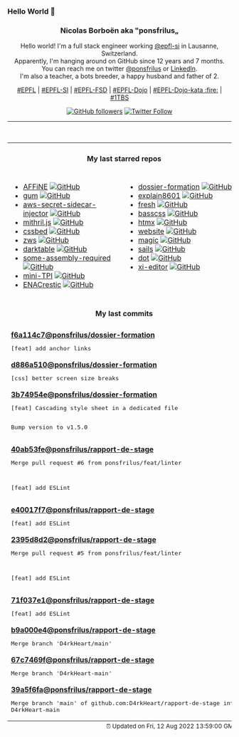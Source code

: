 ### Hello World 👋

<p align="center">
  <!-- use https://avatars.githubusercontent.com/u/176002?v=4 for your default github picture 
  <img src="https://raw.githubusercontent.com/ponsfrilus/ponsfrilus/master/img/ponsfrilus.png" title="Nicolas Borboën aka ‟ponsfrilus„" alt="Nicolas Borboën aka ‟ponsfrilus„" /> -->
  <h3 align="center">
    Nicolas Borboën aka ‟ponsfrilus„
  </h3>
  <p align="center">
    Hello world! I'm a full stack engineer working <a href="https://github.com/epfl-si">@epfl-si</a> in Lausanne, Switzerland.
    <br />Apparently, I'm hanging around on GitHub since 12 years and 7 months.
    <br />You can reach me on twitter <a href="https://twitter.com/ponsfrilus">@ponsfrilus</a> or <a href="http://linkedin.com/in/nicolasborboen">LinkedIn</a>.
    <br />I'm also a teacher, a bots breeder, a happy husband and father of 2.
  </p>
  <p align="center">
    <a href="https://www.epfl.ch">#EPFL</a> | 
    <a href="https://github.com/epfl-si/">#EPFL-SI</a> | 
    <a href="https://github.com/epfl-fsd">#EPFL-FSD</a> | 
    <a href="https://github.com/topics/epfl-dojo">#EPFL-Dojo</a> | 
    <a href="https://github.com/topics/epfl-dojo-kata">#EPFL-Dojo-kata :fire:</a> | 
    <a href="https://en.wikipedia.org/wiki/Indentation_style#Variant:_1TBS_(OTBS)">#1TBS</a>
  </p>
  <p align="center">
    <a href="https://github.com/ponsfrilus"><img alt="GitHub followers" src="https://img.shields.io/github/followers/ponsfrilus?label=Follow%20me%20on%20github&style=social"></a>
    <a href="https://twitter.com/ponsfrilus"><img alt="Twitter Follow" src="https://img.shields.io/twitter/follow/ponsfrilus?label=follow%20me%20on%20twitter&style=social"></a>
  </p>
  </p><hr><table align="center">
<tr>
<td colspan="2" align="center"><h4>My last starred repos</h4></td>
</tr>
<tr>
<td valign="top">
<ul>
<li>
<a href="https://github.com/toeverything/AFFiNE" title="There can be more than Notion and Miro. Affine is a next-gen knowledge base that brings planning, sorting and creating all together. Privacy first, open-source, customizable and ready to use. " target="_blank">AFFiNE</a>&nbsp;<a href="https://github.com/toeverything/AFFiNE" title="There can be more than Notion and Miro. Affine is a next-gen knowledge base that brings planning, sorting and creating all together. Privacy first, open-source, customizable and ready to use. " target="_blank"><img src="https://img.shields.io/github/stars/toeverything/AFFiNE?style=social" alt="GitHub"></a>
</li>
<li>
<a href="https://github.com/charmbracelet/gum" title="A tool for glamorous shell scripts 🎀" target="_blank">gum</a>&nbsp;<a href="https://github.com/charmbracelet/gum" title="A tool for glamorous shell scripts 🎀" target="_blank"><img src="https://img.shields.io/github/stars/charmbracelet/gum?style=social" alt="GitHub"></a>
</li>
<li>
<a href="https://github.com/aws-samples/aws-secret-sidecar-injector" title="Kubernetes mutating webhook to fetch secrets from AWS Secrets Manager" target="_blank">aws-secret-sidecar-injector</a>&nbsp;<a href="https://github.com/aws-samples/aws-secret-sidecar-injector" title="Kubernetes mutating webhook to fetch secrets from AWS Secrets Manager" target="_blank"><img src="https://img.shields.io/github/stars/aws-samples/aws-secret-sidecar-injector?style=social" alt="GitHub"></a>
</li>
<li>
<a href="https://github.com/MithrilJS/mithril.js" title="A JavaScript Framework for Building Brilliant Applications" target="_blank">mithril.js</a>&nbsp;<a href="https://github.com/MithrilJS/mithril.js" title="A JavaScript Framework for Building Brilliant Applications" target="_blank"><img src="https://img.shields.io/github/stars/MithrilJS/mithril.js?style=social" alt="GitHub"></a>
</li>
<li>
<a href="https://github.com/ubershmekel/cssbed" title="Test bed for simple css resets that make your static page nice without classes." target="_blank">cssbed</a>&nbsp;<a href="https://github.com/ubershmekel/cssbed" title="Test bed for simple css resets that make your static page nice without classes." target="_blank"><img src="https://img.shields.io/github/stars/ubershmekel/cssbed?style=social" alt="GitHub"></a>
</li>
<li>
<a href="https://github.com/zws-im/zws" title="Shorten URLs using invisible spaces" target="_blank">zws</a>&nbsp;<a href="https://github.com/zws-im/zws" title="Shorten URLs using invisible spaces" target="_blank"><img src="https://img.shields.io/github/stars/zws-im/zws?style=social" alt="GitHub"></a>
</li>
<li>
<a href="https://github.com/darktable-org/darktable" title="darktable is an open source photography workflow application and raw developer" target="_blank">darktable</a>&nbsp;<a href="https://github.com/darktable-org/darktable" title="darktable is an open source photography workflow application and raw developer" target="_blank"><img src="https://img.shields.io/github/stars/darktable-org/darktable?style=social" alt="GitHub"></a>
</li>
<li>
<a href="https://github.com/hackclub/some-assembly-required" title="An approachable introduction to assembly." target="_blank">some-assembly-required</a>&nbsp;<a href="https://github.com/hackclub/some-assembly-required" title="An approachable introduction to assembly." target="_blank"><img src="https://img.shields.io/github/stars/hackclub/some-assembly-required?style=social" alt="GitHub"></a>
</li>
<li>
<a href="https://github.com/SaphireVert/mini-TPI" title="null" target="_blank">mini-TPI</a>&nbsp;<a href="https://github.com/SaphireVert/mini-TPI" title="null" target="_blank"><img src="https://img.shields.io/github/stars/SaphireVert/mini-TPI?style=social" alt="GitHub"></a>
</li>
<li>
<a href="https://github.com/EPFL-ENAC/ENACrestic" title="Simplify Ubuntu users to use restic for their desktop backup" target="_blank">ENACrestic</a>&nbsp;<a href="https://github.com/EPFL-ENAC/ENACrestic" title="Simplify Ubuntu users to use restic for their desktop backup" target="_blank"><img src="https://img.shields.io/github/stars/EPFL-ENAC/ENACrestic?style=social" alt="GitHub"></a>
</li>
</ul>
<img width="450" height="1" /></td>
<td valign="top">
<ul>
<li>
<a href="https://github.com/ponsfrilus/dossier-formation" title="Site pour le dossier de formation des apprentis informaticiens CFC" target="_blank">dossier-formation</a>&nbsp;<a href="https://github.com/ponsfrilus/dossier-formation" title="Site pour le dossier de formation des apprentis informaticiens CFC" target="_blank"><img src="https://img.shields.io/github/stars/ponsfrilus/dossier-formation?style=social" alt="GitHub"></a>
</li>
<li>
<a href="https://github.com/dokutan/explain8601" title="Convert an ISO 8601 expression to a human readable description" target="_blank">explain8601</a>&nbsp;<a href="https://github.com/dokutan/explain8601" title="Convert an ISO 8601 expression to a human readable description" target="_blank"><img src="https://img.shields.io/github/stars/dokutan/explain8601?style=social" alt="GitHub"></a>
</li>
<li>
<a href="https://github.com/denoland/fresh" title="The next-gen web framework." target="_blank">fresh</a>&nbsp;<a href="https://github.com/denoland/fresh" title="The next-gen web framework." target="_blank"><img src="https://img.shields.io/github/stars/denoland/fresh?style=social" alt="GitHub"></a>
</li>
<li>
<a href="https://github.com/basscss/basscss" title="Low-level CSS Toolkit – the original Functional/Utility/Atomic CSS library" target="_blank">basscss</a>&nbsp;<a href="https://github.com/basscss/basscss" title="Low-level CSS Toolkit – the original Functional/Utility/Atomic CSS library" target="_blank"><img src="https://img.shields.io/github/stars/basscss/basscss?style=social" alt="GitHub"></a>
</li>
<li>
<a href="https://github.com/bigskysoftware/htmx" title="</> htmx - high power tools for HTML" target="_blank">htmx</a>&nbsp;<a href="https://github.com/bigskysoftware/htmx" title="</> htmx - high power tools for HTML" target="_blank"><img src="https://img.shields.io/github/stars/bigskysoftware/htmx?style=social" alt="GitHub"></a>
</li>
<li>
<a href="https://github.com/zws-im/website" title="Website for ZWS" target="_blank">website</a>&nbsp;<a href="https://github.com/zws-im/website" title="Website for ZWS" target="_blank"><img src="https://img.shields.io/github/stars/zws-im/website?style=social" alt="GitHub"></a>
</li>
<li>
<a href="https://github.com/nettlep/magic" title="Scanner for decks of cards with bar codes printed on card edges" target="_blank">magic</a>&nbsp;<a href="https://github.com/nettlep/magic" title="Scanner for decks of cards with bar codes printed on card edges" target="_blank"><img src="https://img.shields.io/github/stars/nettlep/magic?style=social" alt="GitHub"></a>
</li>
<li>
<a href="https://github.com/balderdashy/sails" title="Realtime MVC Framework for Node.js" target="_blank">sails</a>&nbsp;<a href="https://github.com/balderdashy/sails" title="Realtime MVC Framework for Node.js" target="_blank"><img src="https://img.shields.io/github/stars/balderdashy/sails?style=social" alt="GitHub"></a>
</li>
<li>
<a href="https://github.com/sensity-ai/dot" title="The Deepfake Offensive Toolkit" target="_blank">dot</a>&nbsp;<a href="https://github.com/sensity-ai/dot" title="The Deepfake Offensive Toolkit" target="_blank"><img src="https://img.shields.io/github/stars/sensity-ai/dot?style=social" alt="GitHub"></a>
</li>
<li>
<a href="https://github.com/xi-editor/xi-editor" title="A modern editor with a backend written in Rust." target="_blank">xi-editor</a>&nbsp;<a href="https://github.com/xi-editor/xi-editor" title="A modern editor with a backend written in Rust." target="_blank"><img src="https://img.shields.io/github/stars/xi-editor/xi-editor?style=social" alt="GitHub"></a>
</li>
</ul>
<img width="450" height="1" /></td>
</tr>
<tr>
<td colspan="2" align="center"><h4>My last commits</h4></td>
</tr>
<tr>
        <td colspan="2">
          <div><strong><a href="https://api.github.com/repos/ponsfrilus/dossier-formation/commits/f6a114c7b6d8a29aaebdf4e03d0cb5638deb894a" title="2022-08-12T14:59:45.000+02:00" target="_blank">f6a114c7</a><a href="https://github.com/ponsfrilus">@ponsfrilus</a><a href="https://github.com/ponsfrilus/dossier-formation" title="Site pour le dossier de formation des apprentis informaticiens CFC">/dossier-formation</a></strong></div>
          <pre>[feat] add anchor links</pre>
        </td>
        </tr><tr>
        <td colspan="2">
          <div><strong><a href="https://api.github.com/repos/ponsfrilus/dossier-formation/commits/d886a51025483b75c4160d4572743060dd537a3e" title="2022-08-12T14:10:17.000+02:00" target="_blank">d886a510</a><a href="https://github.com/ponsfrilus">@ponsfrilus</a><a href="https://github.com/ponsfrilus/dossier-formation" title="Site pour le dossier de formation des apprentis informaticiens CFC">/dossier-formation</a></strong></div>
          <pre>[css] better screen size breaks</pre>
        </td>
        </tr><tr>
        <td colspan="2">
          <div><strong><a href="https://api.github.com/repos/ponsfrilus/dossier-formation/commits/3b74954e04259fbd197b47e5a8bf474410277ca3" title="2022-08-12T13:54:10.000+02:00" target="_blank">3b74954e</a><a href="https://github.com/ponsfrilus">@ponsfrilus</a><a href="https://github.com/ponsfrilus/dossier-formation" title="Site pour le dossier de formation des apprentis informaticiens CFC">/dossier-formation</a></strong></div>
          <pre>[feat] Cascading style sheet in a dedicated file

Bump version to v1.5.0</pre>
        </td>
        </tr><tr>
        <td colspan="2">
          <div><strong><a href="https://api.github.com/repos/ponsfrilus/rapport-de-stage/commits/40ab53fe3a3bcd09ca3b8e89d195722095f3d5c3" title="2022-08-10T14:41:54.000+02:00" target="_blank">40ab53fe</a><a href="https://github.com/ponsfrilus">@ponsfrilus</a><a href="https://github.com/ponsfrilus/rapport-de-stage" title="null">/rapport-de-stage</a></strong></div>
          <pre>Merge pull request #6 from ponsfrilus/feat/linter

[feat] add ESLint</pre>
        </td>
        </tr><tr>
        <td colspan="2">
          <div><strong><a href="https://api.github.com/repos/ponsfrilus/rapport-de-stage/commits/e40017f7f3b52e7863ed14daa816e33b8865fa24" title="2022-08-10T14:39:28.000+02:00" target="_blank">e40017f7</a><a href="https://github.com/ponsfrilus">@ponsfrilus</a><a href="https://github.com/ponsfrilus/rapport-de-stage" title="null">/rapport-de-stage</a></strong></div>
          <pre>[feat] add ESLint</pre>
        </td>
        </tr><tr>
        <td colspan="2">
          <div><strong><a href="https://api.github.com/repos/ponsfrilus/rapport-de-stage/commits/2395d8d204f73a1204564f3731e8b54e2e4e376e" title="2022-08-10T09:54:26.000+02:00" target="_blank">2395d8d2</a><a href="https://github.com/ponsfrilus">@ponsfrilus</a><a href="https://github.com/ponsfrilus/rapport-de-stage" title="null">/rapport-de-stage</a></strong></div>
          <pre>Merge pull request #5 from ponsfrilus/feat/linter

[feat] add ESLint</pre>
        </td>
        </tr><tr>
        <td colspan="2">
          <div><strong><a href="https://api.github.com/repos/ponsfrilus/rapport-de-stage/commits/71f037e1648c42d81e22df24e18b5c8d9f3fe907" title="2022-08-10T09:53:50.000+02:00" target="_blank">71f037e1</a><a href="https://github.com/ponsfrilus">@ponsfrilus</a><a href="https://github.com/ponsfrilus/rapport-de-stage" title="null">/rapport-de-stage</a></strong></div>
          <pre>[feat] add ESLint</pre>
        </td>
        </tr><tr>
        <td colspan="2">
          <div><strong><a href="https://api.github.com/repos/ponsfrilus/rapport-de-stage/commits/b9a000e451bd5e9b5092e1188ffe6820547bd646" title="2022-08-10T09:31:33.000+02:00" target="_blank">b9a000e4</a><a href="https://github.com/ponsfrilus">@ponsfrilus</a><a href="https://github.com/ponsfrilus/rapport-de-stage" title="null">/rapport-de-stage</a></strong></div>
          <pre>Merge branch 'D4rkHeart/main'</pre>
        </td>
        </tr><tr>
        <td colspan="2">
          <div><strong><a href="https://api.github.com/repos/ponsfrilus/rapport-de-stage/commits/67c7469fec55bb0657e666c6f428e0c3faa97292" title="2022-08-10T09:31:21.000+02:00" target="_blank">67c7469f</a><a href="https://github.com/ponsfrilus">@ponsfrilus</a><a href="https://github.com/ponsfrilus/rapport-de-stage" title="null">/rapport-de-stage</a></strong></div>
          <pre>Merge branch 'D4rkHeart-main'</pre>
        </td>
        </tr><tr>
        <td colspan="2">
          <div><strong><a href="https://api.github.com/repos/ponsfrilus/rapport-de-stage/commits/39a5f6fabb550560c136f5191594d4f1f1d0961d" title="2022-08-10T09:31:07.000+02:00" target="_blank">39a5f6fa</a><a href="https://github.com/ponsfrilus">@ponsfrilus</a><a href="https://github.com/ponsfrilus/rapport-de-stage" title="null">/rapport-de-stage</a></strong></div>
          <pre>Merge branch 'main' of github.com:D4rkHeart/rapport-de-stage into D4rkHeart-main</pre>
        </td>
        </tr><tfoot>
<tr>
<td colspan="2" align="right">
<img width="900" height="1" />
<small>⏰ Updated on Fri, 12 Aug 2022 13:59:00 GMT</small>
</td>
</tr>
</tfoot>
<br />
</table>

